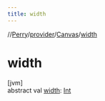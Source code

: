 ```yaml
---
title: width
---
```

//[Perry](../../../index.html)/[provider](../index.html)/[Canvas](index.html)/[width](width.html)



# width



[jvm]\
abstract val [width](width.html): [Int](https://kotlinlang.org/api/latest/jvm/stdlib/kotlin/-int/index.html)




